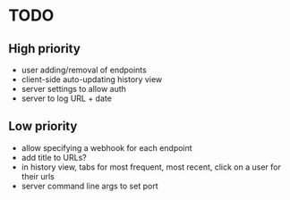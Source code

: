 # TODO

## High priority

- user adding/removal of endpoints
- client-side auto-updating history view
- server settings to allow auth
- server to log URL + date

## Low priority

- allow specifying a webhook for each endpoint
- add title to URLs?
- in history view, tabs for most frequent, most recent, click on a user for their urls
- server command line args to set port
